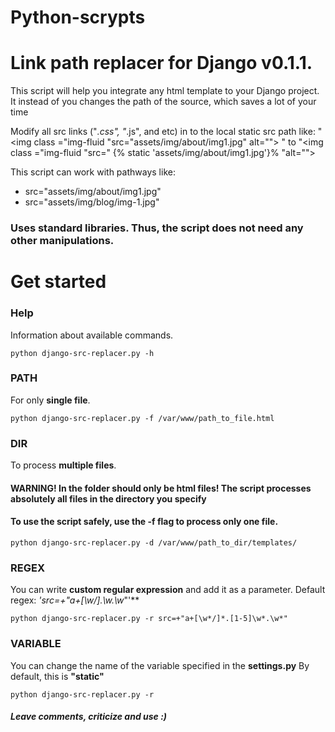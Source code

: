 # Python-scrypts


# Link path replacer for Django v0.1.1. 

This script will help you integrate any html template to your Django project. 
It instead of you changes the path of the source, which saves a lot of your time

Modify all src links ("*.css", "*.js", and etc) in to the local static src path like:
"<img class ="img-fluid "src="assets/img/about/img1.jpg" alt=""> " to 
"<img class ="img-fluid "src=" {% static 'assets/img/about/img1.jpg'}% "alt=""> 

This script can work with pathways like: 
* src="assets/img/about/img1.jpg"
* src="assets/img/blog/img-1.jpg"

### Uses standard libraries. Thus, the script does not need any other manipulations.


# Get started


### Help
Information about available commands.
```
python django-src-replacer.py -h
```
### PATH
For only **single file**.
```
python django-src-replacer.py -f /var/www/path_to_file.html
```

### DIR
To process **multiple files**.
#### WARNING! In the folder should only be html files! The script processes absolutely all files in the directory you specify
#### To use the script safely, use the -f flag to process only one file.
```
python django-src-replacer.py -d /var/www/path_to_dir/templates/
```

### REGEX
You can write **custom regular expression** and add it as a parameter.
Default regex: **'src=+"a+[\w*/]*.\w*.\w*"'**
```
python django-src-replacer.py -r src=+"a+[\w*/]*.[1-5]\w*.\w*"
```

### VARIABLE
You can change the name of the variable specified in the **settings.py**
By default, this is **"static"**
```
python django-src-replacer.py -r 
```

##### Leave comments, criticize and use :)
